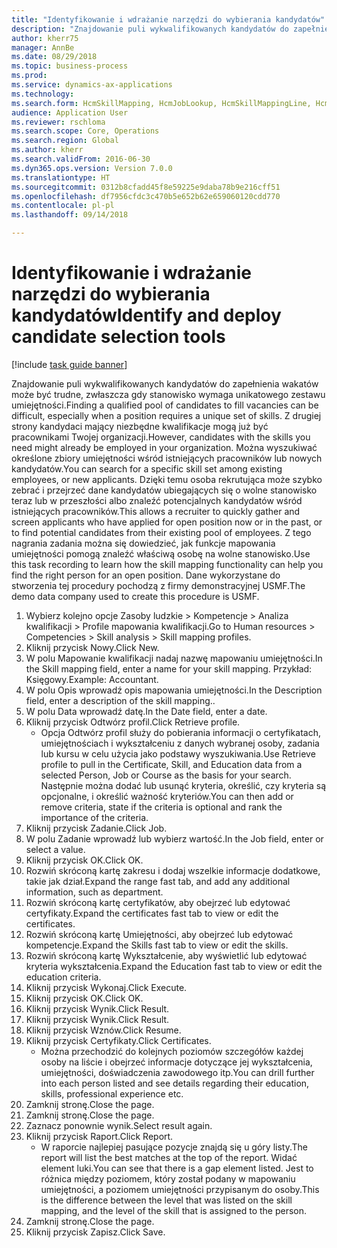 ```yaml
--- 
title: "Identyfikowanie i wdrażanie narzędzi do wybierania kandydatów"
description: "Znajdowanie puli wykwalifikowanych kandydatów do zapełnienia wakatów może być trudne, zwłaszcza gdy stanowisko wymaga unikatowego zestawu umiejętności."
author: kherr75
manager: AnnBe
ms.date: 08/29/2018
ms.topic: business-process
ms.prod: 
ms.service: dynamics-ax-applications
ms.technology: 
ms.search.form: HcmSkillMapping, HcmJobLookup, HcmSkillMappingLine, HcmPersonCertificate, CCHTMLPrintPreview
audience: Application User
ms.reviewer: rschloma
ms.search.scope: Core, Operations
ms.search.region: Global
ms.author: kherr
ms.search.validFrom: 2016-06-30
ms.dyn365.ops.version: Version 7.0.0
ms.translationtype: HT
ms.sourcegitcommit: 0312b8cfadd45f8e59225e9daba78b9e216cff51
ms.openlocfilehash: df7956cfdc3c470b5e652b62e659060120cdd770
ms.contentlocale: pl-pl
ms.lasthandoff: 09/14/2018

---
```

# <a name="identify-and-deploy-candidate-selection-tools"></a><span data-ttu-id="8444a-103">Identyfikowanie i wdrażanie narzędzi do wybierania kandydatów</span><span class="sxs-lookup"><span data-stu-id="8444a-103">Identify and deploy candidate selection tools</span></span>

[!include [task guide banner](../../includes/task-guide-banner.md)]

<span data-ttu-id="8444a-104">Znajdowanie puli wykwalifikowanych kandydatów do zapełnienia wakatów może być trudne, zwłaszcza gdy stanowisko wymaga unikatowego zestawu umiejętności.</span><span class="sxs-lookup"><span data-stu-id="8444a-104">Finding a qualified pool of candidates to fill vacancies can be difficult, especially when a position requires a unique set of skills.</span></span>  <span data-ttu-id="8444a-105">Z drugiej strony kandydaci mający niezbędne kwalifikacje mogą już być pracownikami Twojej organizacji.</span><span class="sxs-lookup"><span data-stu-id="8444a-105">However, candidates with the skills you need might already be employed in your organization.</span></span> <span data-ttu-id="8444a-106">Można wyszukiwać określone zbiory umiejętności wśród istniejących pracowników lub nowych kandydatów.</span><span class="sxs-lookup"><span data-stu-id="8444a-106">You can search for a specific skill set among existing employees, or new applicants.</span></span> <span data-ttu-id="8444a-107">Dzięki temu osoba rekrutująca może szybko zebrać i przejrzeć dane kandydatów ubiegających się o wolne stanowisko teraz lub w przeszłości albo znaleźć potencjalnych kandydatów wśród istniejących pracowników.</span><span class="sxs-lookup"><span data-stu-id="8444a-107">This allows a recruiter to quickly gather and screen applicants who have applied for open position now or in the past, or to find potential candidates from their existing pool of employees.</span></span> <span data-ttu-id="8444a-108">Z tego nagrania zadania można się dowiedzieć, jak funkcje mapowania umiejętności pomogą znaleźć właściwą osobę na wolne stanowisko.</span><span class="sxs-lookup"><span data-stu-id="8444a-108">Use this task recording to learn how the skill mapping functionality can help you find the right person for an open position.</span></span> <span data-ttu-id="8444a-109">Dane wykorzystane do stworzenia tej procedury pochodzą z firmy demonstracyjnej USMF.</span><span class="sxs-lookup"><span data-stu-id="8444a-109">The demo data company used to create this procedure is USMF.</span></span>

1. <span data-ttu-id="8444a-110">Wybierz kolejno opcje Zasoby ludzkie > Kompetencje > Analiza kwalifikacji > Profile mapowania kwalifikacji.</span><span class="sxs-lookup"><span data-stu-id="8444a-110">Go to Human resources > Competencies > Skill analysis > Skill mapping profiles.</span></span>
2. <span data-ttu-id="8444a-111">Kliknij przycisk Nowy.</span><span class="sxs-lookup"><span data-stu-id="8444a-111">Click New.</span></span>
3. <span data-ttu-id="8444a-112">W polu Mapowanie kwalifikacji nadaj nazwę mapowaniu umiejętności.</span><span class="sxs-lookup"><span data-stu-id="8444a-112">In the Skill mapping field, enter a name for your skill mapping.</span></span>  <span data-ttu-id="8444a-113">Przykład: Księgowy.</span><span class="sxs-lookup"><span data-stu-id="8444a-113">Example: Accountant.</span></span>
4. <span data-ttu-id="8444a-114">W polu Opis wprowadź opis mapowania umiejętności.</span><span class="sxs-lookup"><span data-stu-id="8444a-114">In the Description field, enter a description of the skill mapping..</span></span>
5. <span data-ttu-id="8444a-115">W polu Data wprowadź datę.</span><span class="sxs-lookup"><span data-stu-id="8444a-115">In the Date field, enter a date.</span></span>
6. <span data-ttu-id="8444a-116">Kliknij przycisk Odtwórz profil.</span><span class="sxs-lookup"><span data-stu-id="8444a-116">Click Retrieve profile.</span></span>
    * <span data-ttu-id="8444a-117">Opcja Odtwórz profil służy do pobierania informacji o certyfikatach, umiejętnościach i wykształceniu z danych wybranej osoby, zadania lub kursu w celu użycia jako podstawy wyszukiwania.</span><span class="sxs-lookup"><span data-stu-id="8444a-117">Use Retrieve profile to pull in the Certificate, Skill, and Education data from a selected Person, Job or Course as the basis for your search.</span></span>   <span data-ttu-id="8444a-118">Następnie można dodać lub usunąć kryteria, określić, czy kryteria są opcjonalne, i określić ważność kryteriów.</span><span class="sxs-lookup"><span data-stu-id="8444a-118">You can then add or remove criteria, state if the criteria is optional and rank the importance of the criteria.</span></span>  
7. <span data-ttu-id="8444a-119">Kliknij przycisk Zadanie.</span><span class="sxs-lookup"><span data-stu-id="8444a-119">Click Job.</span></span>
8. <span data-ttu-id="8444a-120">W polu Zadanie wprowadź lub wybierz wartość.</span><span class="sxs-lookup"><span data-stu-id="8444a-120">In the Job field, enter or select a value.</span></span>
9. <span data-ttu-id="8444a-121">Kliknij przycisk OK.</span><span class="sxs-lookup"><span data-stu-id="8444a-121">Click OK.</span></span>
10. <span data-ttu-id="8444a-122">Rozwiń skróconą kartę zakresu i dodaj wszelkie informacje dodatkowe, takie jak dział.</span><span class="sxs-lookup"><span data-stu-id="8444a-122">Expand the range fast tab, and add any additional information, such as department.</span></span>
11. <span data-ttu-id="8444a-123">Rozwiń skróconą kartę certyfikatów, aby obejrzeć lub edytować certyfikaty.</span><span class="sxs-lookup"><span data-stu-id="8444a-123">Expand the certificates fast tab to view or edit the certificates.</span></span>
12. <span data-ttu-id="8444a-124">Rozwiń skróconą kartę Umiejętności, aby obejrzeć lub edytować kompetencje.</span><span class="sxs-lookup"><span data-stu-id="8444a-124">Expand the Skills fast tab to view or edit the skills.</span></span>
13. <span data-ttu-id="8444a-125">Rozwiń skróconą kartę Wykształcenie, aby wyświetlić lub edytować kryteria wykształcenia.</span><span class="sxs-lookup"><span data-stu-id="8444a-125">Expand the Education fast tab to view or edit the education criteria.</span></span>
14. <span data-ttu-id="8444a-126">Kliknij przycisk Wykonaj.</span><span class="sxs-lookup"><span data-stu-id="8444a-126">Click Execute.</span></span>
15. <span data-ttu-id="8444a-127">Kliknij przycisk OK.</span><span class="sxs-lookup"><span data-stu-id="8444a-127">Click OK.</span></span>
16. <span data-ttu-id="8444a-128">Kliknij przycisk Wynik.</span><span class="sxs-lookup"><span data-stu-id="8444a-128">Click Result.</span></span>
17. <span data-ttu-id="8444a-129">Kliknij przycisk Wynik.</span><span class="sxs-lookup"><span data-stu-id="8444a-129">Click Result.</span></span>
18. <span data-ttu-id="8444a-130">Kliknij przycisk Wznów.</span><span class="sxs-lookup"><span data-stu-id="8444a-130">Click Resume.</span></span>
19. <span data-ttu-id="8444a-131">Kliknij przycisk Certyfikaty.</span><span class="sxs-lookup"><span data-stu-id="8444a-131">Click Certificates.</span></span>
    * <span data-ttu-id="8444a-132">Można przechodzić do kolejnych poziomów szczegółów każdej osoby na liście i obejrzeć informacje dotyczące jej wykształcenia, umiejętności, doświadczenia zawodowego itp.</span><span class="sxs-lookup"><span data-stu-id="8444a-132">You can drill further into each person listed and see details regarding their education, skills, professional experience etc.</span></span>  
20. <span data-ttu-id="8444a-133">Zamknij stronę.</span><span class="sxs-lookup"><span data-stu-id="8444a-133">Close the page.</span></span>
21. <span data-ttu-id="8444a-134">Zamknij stronę.</span><span class="sxs-lookup"><span data-stu-id="8444a-134">Close the page.</span></span>
22. <span data-ttu-id="8444a-135">Zaznacz ponownie wynik.</span><span class="sxs-lookup"><span data-stu-id="8444a-135">Select result again.</span></span>
23. <span data-ttu-id="8444a-136">Kliknij przycisk Raport.</span><span class="sxs-lookup"><span data-stu-id="8444a-136">Click Report.</span></span>
    * <span data-ttu-id="8444a-137">W raporcie najlepiej pasujące pozycje znajdą się u góry listy.</span><span class="sxs-lookup"><span data-stu-id="8444a-137">The report will list the best matches at the top of the report.</span></span>  <span data-ttu-id="8444a-138">Widać element luki.</span><span class="sxs-lookup"><span data-stu-id="8444a-138">You can see that there is a gap element listed.</span></span>  <span data-ttu-id="8444a-139">Jest to różnica między poziomem, który został podany w mapowaniu umiejętności, a poziomem umiejętności przypisanym do osoby.</span><span class="sxs-lookup"><span data-stu-id="8444a-139">This is the difference between the level that was listed on the skill mapping, and the level of the skill that is assigned to the person.</span></span>  
24. <span data-ttu-id="8444a-140">Zamknij stronę.</span><span class="sxs-lookup"><span data-stu-id="8444a-140">Close the page.</span></span>
25. <span data-ttu-id="8444a-141">Kliknij przycisk Zapisz.</span><span class="sxs-lookup"><span data-stu-id="8444a-141">Click Save.</span></span>


